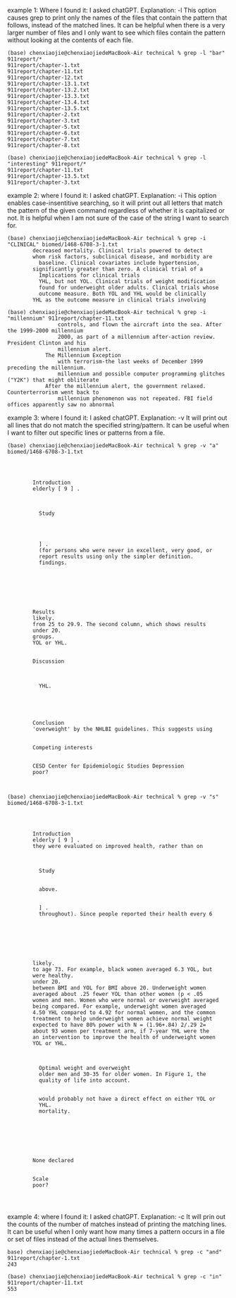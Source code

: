 example 1:
Where I found it: 
        I asked chatGPT.
Explanation: -l
        This option causes grep to print only the names of the files that contain the pattern that follows, instead of the matched lines. It can be helpful when there is a very larger number of files and I only want to see which files contain the pattern without looking at the contents of each file. 
        
```
(base) chenxiaojie@chenxiaojiedeMacBook-Air technical % grep -l "bar" 911report/*
911report/chapter-1.txt
911report/chapter-11.txt
911report/chapter-12.txt
911report/chapter-13.1.txt
911report/chapter-13.2.txt
911report/chapter-13.3.txt
911report/chapter-13.4.txt
911report/chapter-13.5.txt
911report/chapter-2.txt
911report/chapter-3.txt
911report/chapter-5.txt
911report/chapter-6.txt
911report/chapter-7.txt
911report/chapter-8.txt
```
```
(base) chenxiaojie@chenxiaojiedeMacBook-Air technical % grep -l "interesting" 911report/*
911report/chapter-11.txt
911report/chapter-13.5.txt
911report/chapter-3.txt
```

example 2:
where I found it: 
        I asked chatGPT.
Explanation: -i 
        This option enables case-insentitive searching, so it will print out all letters that match the pattern of the given command  regardless of whether it is capitalized or not. It is helpful when I am not sure of the case of the string I want to search for. 
            
```
(base) chenxiaojie@chenxiaojiedeMacBook-Air technical % grep -i "CLINICAL" biomed/1468-6708-3-1.txt
        decreased mortality. Clinical trials powered to detect
        whom risk factors, subclinical disease, and morbidity are
          baseline. Clinical covariates include hypertension,
        significantly greater than zero. A clinical trial of a
          Implications for clinical trials
          YHL, but not YOL. Clinical trials of weight modification
          found for underweight older adults. Clinical trials whose
          outcome measure. Both YOL and YHL would be clinically
        YHL as the outcome measure in clinical trials involving
```
```
(base) chenxiaojie@chenxiaojiedeMacBook-Air technical % grep -i "millennium" 911report/chapter-11.txt   
                controls, and flown the aircraft into the sea. After the 1999-2000 millennium
                2000, as part of a millennium after-action review. President Clinton and his
                millennium alert.
            The Millennium Exception
                with terrorism-the last weeks of December 1999 preceding the millennium.
                millennium and possible computer programming glitches ("Y2K") that might obliterate
            After the millennium alert, the government relaxed. Counterterrorism went back to
                millennium phenomenon was not repeated. FBI field offices apparently saw no abnormal
```


example 3:
where I found it: 
        I asked chatGPT.
Explanation: -v
        It will print out all lines that do not match the specified string/pattern. It can be useful when I want to filter out specific lines or patterns from a file.       
```
(base) chenxiaojie@chenxiaojiedeMacBook-Air technical % grep -v "a" biomed/1468-6708-3-1.txt   

  
    
      
        Introduction
        elderly [ 9 ] .
      
      
        
          Study
        
        
        
        
          ] .
          (for persons who were never in excellent, very good, or
          report results using only the simpler definition.
          findings.
        
        
        
        
        
      
      
        Results
        likely.
        from 25 to 29.9. The second column, which shows results
        under 20.
        groups.
        YOL or YHL.
      
      
        Discussion
        
        
        
          YHL.
        
        
        
      
      
        Conclusion
        'overweight' by the NHLBI guidelines. This suggests using
      
      
        Competing interests
      
      
        CESD Center for Epidemiologic Studies Depression
        poor?
      
    

```
```
(base) chenxiaojie@chenxiaojiedeMacBook-Air technical % grep -v "s" biomed/1468-6708-3-1.txt   

  
    
      
        Introduction
        elderly [ 9 ] .
        they were evaluated on improved health, rather than on
      
      
        
          Study
        
        
          above.
        
        
          ] .
          throughout). Since people reported their health every 6
        
        
        
        
        
      
      
        likely.
        to age 73. For example, black women averaged 6.3 YOL, but
        were healthy.
        under 20.
        between BMI and YOL for BMI above 20. Underweight women
        averaged about .25 fewer YOL than other women (p < .05
        women and men. Women who were normal or overweight averaged
        being compared. For example, underweight women averaged
        4.50 YHL compared to 4.92 for normal women, and the common
        treatment to help underweight women achieve normal weight
        expected to have 80% power with N = (1.96+.84) 2/.29 2=
        about 93 women per treatment arm, if 7-year YHL were the
        an intervention to improve the health of underweight women
        YOL or YHL.
      
      
        
          Optimal weight and overweight
          older men and 30-35 for older women. In Figure 1, the
          quality of life into account.
        
        
          would probably not have a direct effect on either YOL or
          YHL.
          mortality.
        
        
        
      
      
      
      
        None declared
      
      
        Scale
        poor?
      
    
  
```

example 4:
where I found it: 
        I asked chatGPT.
Explanation: -c
        It will prin out the counts of the number of matches instead of printing the matching lines. It can be useful when I only want how many times a pattern occurs in a file or set of files instead of the actual lines themselves.
```
base) chenxiaojie@chenxiaojiedeMacBook-Air technical % grep -c "and" 911report/chapter-1.txt
243
```
```
(base) chenxiaojie@chenxiaojiedeMacBook-Air technical % grep -c "in" 911report/chapter-11.txt
553
```

                
